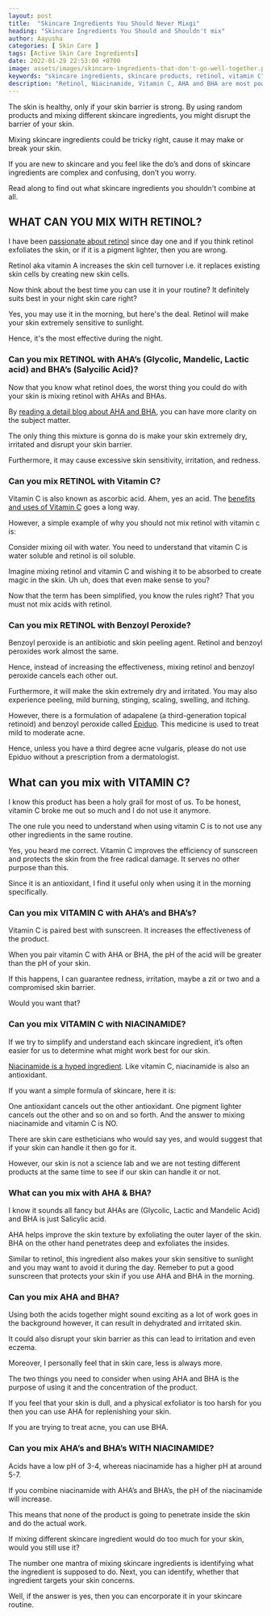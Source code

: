 ```yaml
---
layout: post
title:  "Skincare Ingredients You Should Never Mixgi"
heading: "Skincare Ingredients You Should and Shouldn't mix"
author: Aayusha
categories: [ Skin Care ]
tags: [Active Skin Care Ingredients]
date: 2022-01-29 22:53:00 +0700
image: assets/images/skincare-ingredients-that-don't-go-well-together.png
keywords: "skincare ingredients, skincare products, retinol, vitamin C"
description: "Retinol, Niacinamide, Vitamin C, AHA and BHA are most powerful skincare ingredients. Is it ok to mix different skincare ingredients together? " 
---
```


The skin is healthy, only if your skin barrier is strong. By using random products and mixing different skincare ingredients, you might disrupt the barrier of your skin.

Mixing skincare ingredients could be tricky right, cause it may make or break your skin. 

If you are new to skincare and you feel like the do’s and dons of skincare ingredients are complex and confusing, don’t you worry.

Read along to find out what skincare ingredients you shouldn't combine at all. 

## WHAT CAN YOU MIX WITH RETINOL?

I have been <a href="https://www.sheenyskincare.com/retinol-in-skin-care-uses-benefits/" rel="dofollow" target="blank">passionate about retinol</a> since day one and if you think retinol exfoliates the skin, or if it is a pigment lighter, then you are wrong. 

Retinol aka vitamin A increases the skin cell turnover i.e. it replaces existing skin cells by creating new skin cells.

Now think about the best time you can use it in your routine? It definitely suits best in your night skin care right?  

Yes, you may use it in the morning, but here's the deal. Retinol will make your skin extremely sensitive to sunlight. 

Hence, it's the most effective during the night. 

### Can you mix RETINOL with AHA’s (Glycolic, Mandelic, Lactic acid) and BHA’s (Salycilic Acid)?

Now that you know what retinol does, the worst thing you could do with your skin is mixing retinol with AHAs and BHAs. 

By <a href="https://www.sheenyskincare.com/what-is-salicylic-acid/" rel="dofollow" target="blank">reading a detail blog about AHA and BHA</a>, you can have more clarity on the subject matter.

The only thing this mixture is gonna do is make your skin extremely dry, irritated and disrupt your skin barrier.

Furthermore, it may cause excessive skin sensitivity, irritation, and redness.

### Can you mix RETINOL with Vitamin C?

Vitamin C is also known as ascorbic acid. Ahem, yes an acid. The <a href="https://www.sheenyskincare.com/vitamin-c-benefits-for-skin/" rel="dofollow" target="blank">benefits and uses of Vitamin C</a> goes a long way.

However, a simple example of why you should not mix retinol with vitamin c is:

Consider mixing oil with water. You need to understand that vitamin C is water soluble and retinol is oil soluble. 

Imagine mixing retinol and vitamin C and wishing it to be absorbed to create magic in the skin. Uh uh, does that even make sense to you?

Now that the term has been simplified, you know the rules right? That you must not mix acids with retinol.

### Can you mix RETINOL with Benzoyl Peroxide?

Benzoyl peroxide is an antibiotic and skin peeling agent. Retinol and benzoyl peroxides work almost the same. 

Hence, instead of increasing the effectiveness, mixing retinol and benzoyl peroxide cancels each other out.

Furthermore, it will make the skin extremely dry and irritated. You may also experience peeling, mild burning, stinging, scaling, swelling, and itching.

However, there is a formulation of adapalene (a third-generation topical retinoid) and benzoyl peroxide called <a target="_blank" href="https://www.amazon.com/gp/product/1300826061/ref=as_li_tl?ie=UTF8&camp=1789&creative=9325&creativeASIN=1300826061&linkCode=as2&tag=sheenycare-20&linkId=a0837ad6096abc90427c576d7b95a274">Epiduo</a>. This medicine is used to treat mild to moderate acne.

Hence, unless you have a third degree acne vulgaris, please do not use Epiduo without a prescription from a dermatologist.

## What can you mix with VITAMIN C?

I know this product has been a holy grail for most of us. To be honest, vitamin C broke me out so much and I do not use it anymore.

The one rule you need to understand when using vitamin C is to not use any other ingredients in the same routine.

Yes, you heard me correct. Vitamin C improves the efficiency of sunscreen and protects the skin from the free radical damage. It serves no other purpose than this.

Since it is an antioxidant, I find it useful only when using it in the morning specifically. 

### Can you mix VITAMIN C with AHA’s and BHA’s?
Vitamin C is paired best with sunscreen. It increases the effectiveness of the product.

When you pair vitamin C with AHA or BHA, the pH of the acid will be greater than the pH of your skin.

If this happens, I can guarantee redness, irritation, maybe a zit or two and a compromised skin barrier.

Would you want that?

### Can you mix VITAMIN C with NIACINAMIDE?

If we try to simplify and understand each skincare ingredient, it’s often easier for us to determine what might work best for our skin.

<a href="https://www.sheenyskincare.com/what-is-niacinamide/" rel="dofollow" target="blank">Niacinamide is a hyped ingredient</a>. Like vitamin C, niacinamide is also an antioxidant. 

If you want a simple formula of skincare, here it is:

One antioxidant cancels out the other antioxidant. One pigment lighter cancels out the other and so on and so forth.
And the answer to mixing niacinamide and vitamin C is NO. 

There are skin care estheticians who would say yes, and would suggest that if your skin can handle it then go for it. 

However, our skin is not a science lab and we are not testing different products at the same time to see if our skin can handle it or not.

### What can you mix with AHA & BHA?

I know it sounds all fancy but AHAs are (Glycolic, Lactic and Mandelic Acid) and BHA is just Salicylic acid.

AHA helps improve the skin texture by exfoliating the outer layer of the skin. BHA on the other hand penetrates deep and exfoliates the insides.

Similar to retinol, this ingredient also makes your skin sensitive to sunlight and you may want to avoid it during the day. Remeber to put a good sunscreen that protects your skin if you use AHA and BHA in the morning.

### Can you mix AHA and BHA?

Using both the acids together might sound exciting as a lot of work goes in the background however, it can result in dehydrated and irritated skin.

It could also disrupt your skin barrier as this can lead to irritation and even eczema.

Moreover, I personally feel that in skin care, less is always more.

The two things you need to consider when using AHA and BHA is the purpose of using it and the concentration of the product.

If you feel that your skin is dull, and a physical exfoliator is too harsh for you then you can use AHA for replenishing your skin.

If you are trying to treat acne, you can use BHA.

### Can you mix AHA’s and BHA’s WITH NIACINAMIDE?

Acids have a low pH of 3-4, whereas niacinamide has a higher pH at around 5-7. 

If you combine niacinamide with AHA’s and BHA’s, the pH of the niacinamide will increase.

This means that none of the product is going to penetrate inside the skin and do the actual work.

If mixing different skincare ingredient would do too much for your skin, would you still use it? 

The number one mantra of mixing skincare ingredients is identifying what the ingredient is supposed to do. Next, you can identify, whether that ingredient targets your skin concerns.

Well, if the answer is yes, then you can encorporate it in your skincare routine.







